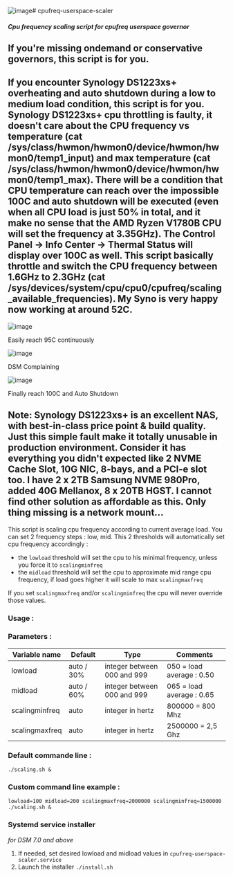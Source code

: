 ![image](https://github.com/smyeungx/cpufreq-userspace-scaler/assets/42128034/adfcdb26-0015-4510-9919-9595bd31bc36)# cpufreq-userspace-scaler
##### Cpu frequency scaling script for cpufreq userspace governor

## If you're missing ondemand or conservative governors, this script is for you.

## If you encounter Synology DS1223xs+ overheating and auto shutdown during a low to medium load condition, this script is for you.  Synology DS1223xs+ cpu throttling is faulty, it doesn't care about the CPU frequency vs temperature (cat /sys/class/hwmon/hwmon0/device/hwmon/hwmon0/temp1_input) and max temperature (cat /sys/class/hwmon/hwmon0/device/hwmon/hwmon0/temp1_max).  There will be a condition that CPU temperature can reach over the impossible 100C and auto shutdown will be executed (even when all CPU load is just 50% in total, and it make no sense that the AMD Ryzen V1780B CPU will set the frequency at 3.35GHz).  The Control Panel -> Info Center -> Thermal Status will display over 100C as well.  This script basically throttle and switch the CPU frequency between 1.6GHz to 2.3GHz  (cat /sys/devices/system/cpu/cpu0/cpufreq/scaling_available_frequencies).  My Syno is very happy now working at around 52C.

![image](https://github.com/smyeungx/cpufreq-userspace-scaler/assets/42128034/bd00f43b-09e3-4f11-a965-613420682d20)

Easily reach 95C continuously

![image](https://github.com/smyeungx/cpufreq-userspace-scaler/assets/42128034/e6cafb2a-cbdb-4dba-931e-67e24ba3bc41)

DSM Complaining

![image](https://github.com/smyeungx/cpufreq-userspace-scaler/assets/42128034/641e5204-c247-41a0-a0d4-19dcb0ab0005)

Finally reach 100C and Auto Shutdown

## Note: Synology DS1223xs+ is an excellent NAS, with best-in-class price point & build quality.  Just this simple fault make it totally unusable in production environment.   Consider it has everything you didn't expected like 2 NVME Cache Slot, 10G NIC, 8-bays, and a PCI-e slot too.  I have 2 x 2TB Samsung NVME 980Pro, added 40G Mellanox, 8 x 20TB HGST.  I cannot find other solution as affordable as this.  Only thing missing is a network mount...

This script is scaling cpu frequency according to current average load.
You can set 2 frequency steps : low, mid. This 2 thresholds will automatically set cpu frequency accordingly :
  - the `lowload` threshold will set the cpu to his minimal frequency, unless you force it to `scalingminfreq`
  - the `midload` threshold will set the cpu to approximate mid range cpu frequency, if load goes higher it will scale to max `scalingmaxfreq`

If you set `scalingmaxfreq` and/or `scalingminfreq` the cpu will never override those values.

### Usage :
### Parameters :
Variable name   | Default | Type                        | Comments
----------------|---------|-----------------------------|-----------
lowload         | auto / 30%     | integer between 000 and 999 | 050 = load average : 0.50
midload         | auto / 60%    | integer between 000 and 999 | 065 = load average : 0.65
scalingminfreq  | auto    | integer in hertz            | 800000 = 800 Mhz
scalingmaxfreq  | auto    | integer in hertz            | 2500000 = 2,5 Ghz

### Default commande line :
`./scaling.sh &`

### Custom command line example :
`lowload=100 midload=200 scalingmaxfreq=2000000 scalingminfreq=1500000 ./scaling.sh &`

### Systemd service installer
*for DSM 7.0 and above*

1. If needed, set desired lowload and midload values in `cpufreq-userspace-scaler.service`
2. Launch the installer `./install.sh`
